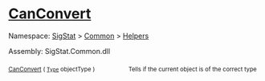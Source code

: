 # [CanConvert](./FeatureDescriptorJsonConverter-100664019.md)

Namespace: [SigStat]() > [Common](./../../README.md) > [Helpers](./../README.md)

Assembly: SigStat.Common.dll

<sub>[CanConvert](./FeatureDescriptorJsonConverter-100664019.md) ( [`Type`](https://docs.microsoft.com/en-us/dotnet/api/System.Type) objectType )</sub>&nbsp; &nbsp; &nbsp; &nbsp; &nbsp; &nbsp; &nbsp; &nbsp; &nbsp;<sub>Tells if the current object is of the correct type</sub>
